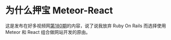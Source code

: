 # 为什么押宝 Meteor-React

这是发布在好多视频网[第180期](http://haoduoshipin.com/v/180)的内容，说了说我放弃 Ruby On Rails 而选择使用 Meteor 和 React 组合做网站开发的原由。